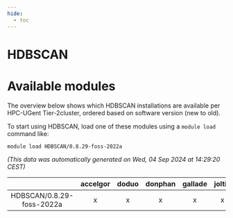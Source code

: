 ```yaml
---
hide:
  - toc
---
```


HDBSCAN
=======

# Available modules


The overview below shows which HDBSCAN installations are available per HPC-UGent Tier-2cluster, ordered based on software version (new to old).

To start using HDBSCAN, load one of these modules using a `module load` command like:

```shell
module load HDBSCAN/0.8.29-foss-2022a
```

*(This data was automatically generated on Wed, 04 Sep 2024 at 14:29:20 CEST)*  

| |accelgor|doduo|donphan|gallade|joltik|shinx|skitty|
| :---: | :---: | :---: | :---: | :---: | :---: | :---: | :---: |
|HDBSCAN/0.8.29-foss-2022a|x|x|x|x|x|-|x|
